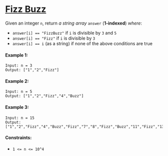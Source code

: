 # [Fizz Buzz](https://leetcode.com/explore/interview/card/top-interview-questions-easy/102/math/743/)
Given an integer `n`, return *a string array* `answer` (**1-indexed**) *where*:
- `answer[i] == "FizzBuzz"` if `i` is divisible by `3` and `5`
- `answer[i] == "Fizz"` if `i` is divisible by `3`
- `answer[i] == i` (as a string) if none of the above conditions are true

#### Example 1:
```
Input: n = 3
Output: ["1","2","Fizz"]
```

#### Example 2:
```
Input: n = 5
Output: ["1","2","Fizz","4","Buzz"]
```

#### Example 3:
```
Input: n = 15
Output: ["1","2","Fizz","4","Buzz","Fizz","7","8","Fizz","Buzz","11","Fizz","13","14","FizzBuzz"]
```

#### Constraints:
- `1 <= n <= 10^4`
